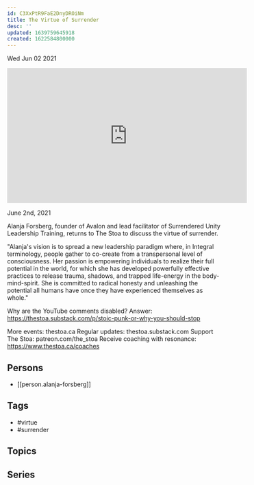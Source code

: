 ```yaml
---
id: C3XxPtR9FaE2DnyDROiNm
title: The Virtue of Surrender
desc: ''
updated: 1639759645918
created: 1622584800000
---
```





Wed Jun 02 2021

<iframe width="560" height="315" src="https://www.youtube.com/embed/7xXlf_1fZVc" title="The Virtue of Surrender w/ Alanja Forsberg" frameborder="0" allow="accelerometer; autoplay; clipboard-write; encrypted-media; gyroscope; picture-in-picture" allowfullscreen ></iframe>

June 2nd, 2021

Alanja Forsberg, founder of Avalon and lead facilitator of Surrendered Unity Leadership Training, returns to The Stoa to discuss the virtue of surrender.
 
"Alanja's vision is to spread a new leadership paradigm where, in Integral terminology, people gather to co-create from a transpersonal level of consciousness. Her passion is empowering individuals to realize their full potential in the world, for which she has developed powerfully effective practices to release trauma, shadows, and trapped life-energy in the body-mind-spirit. She is committed to radical honesty and unleashing the potential all humans have once they have experienced themselves as whole."

Why are the YouTube comments disabled? Answer: https://thestoa.substack.com/p/stoic-punk-or-why-you-should-stop

More events: thestoa.ca
Regular updates: thestoa.substack.com
Support The Stoa: patreon.com/the_stoa
Receive coaching with resonance: https://www.thestoa.ca/coaches

## Persons

- [[person.alanja-forsberg]]

## Tags

- #virtue
- #surrender

## Topics



## Series




